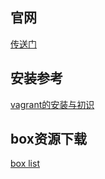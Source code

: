 ## 官网
[传送门](https://www.vagrantup.com/)

## 安装参考
[vagrant的安装与初识](http://blog.csdn.net/hel12he/article/details/51069269)

## box资源下载
[box list](http://www.vagrantbox.es/)
